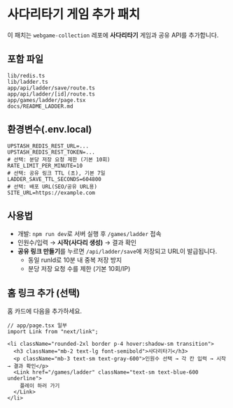 # 사다리타기 게임 추가 패치

이 패치는 `webgame-collection` 레포에 **사다리타기** 게임과 공유 API를 추가합니다.

## 포함 파일

```
lib/redis.ts
lib/ladder.ts
app/api/ladder/save/route.ts
app/api/ladder/[id]/route.ts
app/games/ladder/page.tsx
docs/README_LADDER.md
```

## 환경변수(.env.local)

```
UPSTASH_REDIS_REST_URL=...
UPSTASH_REDIS_REST_TOKEN=...
# 선택: 분당 저장 요청 제한 (기본 10회)
RATE_LIMIT_PER_MINUTE=10
# 선택: 공유 링크 TTL (초), 기본 7일
LADDER_SAVE_TTL_SECONDS=604800
# 선택: 배포 URL(SEO/공유 URL용)
SITE_URL=https://example.com
```

## 사용법

- 개발: `npm run dev`로 서버 실행 후 `/games/ladder` 접속
- 인원수/입력 → **시작(사다리 생성)** → 결과 확인
- **공유 링크 만들기**를 누르면 `/api/ladder/save`에 저장되고 URL이 발급됩니다.
  - 동일 runId로 10분 내 중복 저장 방지
  - 분당 저장 요청 수를 제한 (기본 10회/IP)

## 홈 링크 추가 (선택)

홈 카드에 다음을 추가하세요.

```tsx
// app/page.tsx 일부
import Link from "next/link";

<li className="rounded-2xl border p-4 hover:shadow-sm transition">
  <h3 className="mb-2 text-lg font-semibold">사다리타기</h3>
  <p className="mb-3 text-sm text-gray-600">인원수 선택 → 각 칸 입력 → 시작 → 결과 확인</p>
  <Link href="/games/ladder" className="text-sm text-blue-600 underline">
    플레이 하러 가기
  </Link>
</li>
```
